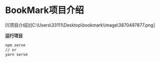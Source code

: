 # BookMark项目介绍

[![项目介绍]([C:\Users\33111\Desktop\bookmark\image\3870497877.png]


**运行项目**

```bash
npm serve
// or
yarn serve
```

